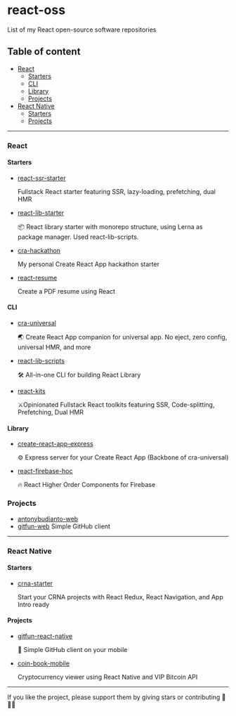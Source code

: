 # react-oss
List of my React open-source software repositories

## Table of content
- [React](#react)
  - [Starters](#starters)
  - [CLI](#cli)
  - [Library](#library)
  - [Projects](#projects)
- [React Native](#react-native)
  - [Starters](#starters)
  - [Projects](#projects)

___

### React

#### Starters
- [react-ssr-starter](https://github.com/antonybudianto/react-ssr-starter)
 
  Fullstack React starter featuring SSR, lazy-loading, prefetching, dual HMR
  
- [react-lib-starter](https://github.com/antonybudianto/react-lib-starter)
 
  📦 React library starter with monorepo structure, using Lerna as package manager. Used react-lib-scripts.

- [cra-hackathon](https://github.com/antonybudianto/cra-hackathon)
  
  My personal Create React App hackathon starter
  
- [react-resume](https://github.com/antonybudianto/react-resume)
  
  Create a PDF resume using React


#### CLI
- [cra-universal](https://github.com/antonybudianto/cra-universal)

  🌏 Create React App companion for universal app. No eject, zero config, universal HMR, and more
  
- [react-lib-scripts](https://github.com/antonybudianto/react-lib-scripts)
  
  🛠️ All-in-one CLI for building React Library

- [react-kits](https://github.com/antonybudianto/react-kits)
   
  ⚔️Opinionated Fullstack React toolkits featuring SSR, Code-splitting, Prefetching, Dual HMR
  
#### Library
- [create-react-app-express](https://github.com/antonybudianto/create-react-app-express)

  ⚙️ Express server for your Create React App (Backbone of cra-universal)
  
- [react-firebase-hoc](https://github.com/antonybudianto/react-firebase-hoc)

  🔥 React Higher Order Components for Firebase


### Projects
- [antonybudianto-web](https://github.com/antonybudianto/antonybudianto-web)
- [gitfun-web](https://github.com/antonybudianto/gitfun-web)
  Simple GitHub client

___

### React Native

#### Starters
- [crna-starter](https://github.com/antonybudianto/crna-starter)
  
  Start your CRNA projects with React Redux, React Navigation, and App Intro ready
  
#### Projects
- [gitfun-react-native](https://github.com/antonybudianto/gitfun-react-native)

  👨‍ Simple GitHub client on your mobile
  
- [coin-book-mobile](https://github.com/antonybudianto/coin-book-mobile)

  Cryptocurrency viewer using React Native and VIP Bitcoin API


___

If you like the project, please support them by giving stars or contributing 🎉🎉🎉
